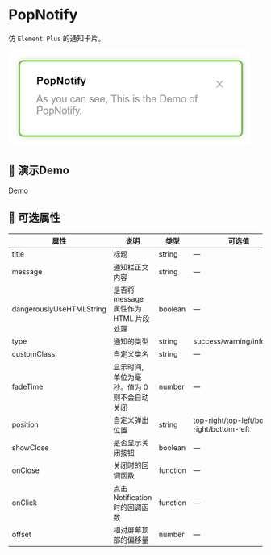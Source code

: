 # PopNotify

仿 `Element Plus` 的通知卡片。

![image](image.png)

## 📸 演示Demo

[Demo](https://ziuchen.github.io/PopNotify/demo/Demo.html)

## 📌 可选属性

| 属性                     | 说明                                        | 类型     | 可选值                                      | 默认值             |
| ------------------------ | ------------------------------------------- | -------- | ------------------------------------------- | ------------------ |
| title                    | 标题                                        | string   | —                                           | —                  |
| message                  | 通知栏正文内容                              | string   | —                                           | —                  |
| dangerouslyUseHTMLString | 是否将 message 属性作为 HTML 片段处理       | boolean  | —                                           | false              |
| type                     | 通知的类型                                  | string   | success/warning/info/error                  | —                  |
| customClass              | 自定义类名                                  | string   | —                                           | —                  |
| fadeTime                 | 显示时间, 单位为毫秒。值为 0 则不会自动关闭 | number   | —                                           | 4500               |
| position                 | 自定义弹出位置                              | string   | top-right/top-left/bottom-right/bottom-left | top-right          |
| showClose                | 是否显示关闭按钮                            | boolean  | —                                           | true               |
| onClose                  | 关闭时的回调函数                            | function | —                                           | —                  |
| onClick                  | 点击 Notification 时的回调函数              | function | —                                           | ()=>{this.close()} |
| offset                   | 相对屏幕顶部的偏移量                        | number   | —                                           | 0                  |


